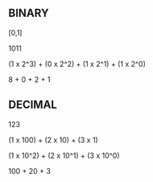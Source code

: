 ## BINARY

[0,1]

1011

(1 x 2^3) + (0 x 2^2) + (1 x 2^1) + (1 x 2^0)

   8      +    0      +    2      +    1


## DECIMAL

123

(1 x 100) + (2 x 10) + (3 x 1)  

(1 x 10^2) + (2 x 10^1) + (3 x 10^0) 

  100      +    20      +    3